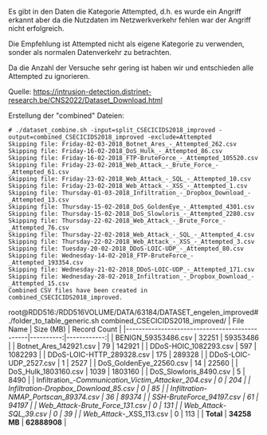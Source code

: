 Es gibt in den Daten die Kategorie Attempted, d.h. es wurde ein Angriff erkannt aber da die Nutzdaten im Netzwerkverkehr fehlen war der Angriff nicht erfolgreich.

Die Empfehlung ist Attempted nicht als eigene Kategorie zu verwenden, sonder als normalen Datenverkehr zu betrachten.

Da die Anzahl der Versuche sehr gering ist haben wir und entschieden alle Attempted zu ignorieren.

Quelle: https://intrusion-detection.distrinet-research.be/CNS2022/Dataset_Download.html

Erstellung der "combined" Dateien:
```
# ./dataset_combine.sh -input=split_CSECICIDS2018_improved -output=combined_CSECICIDS2018_improved -exclude=Attempted
Skipping file: Friday-02-03-2018_Botnet_Ares_-_Attempted_262.csv
Skipping file: Friday-16-02-2018_DoS_Hulk_-_Attempted_86.csv
Skipping file: Friday-16-02-2018_FTP-BruteForce_-_Attempted_105520.csv
Skipping file: Friday-23-02-2018_Web_Attack_-_Brute_Force_-_Attempted_61.csv
Skipping file: Friday-23-02-2018_Web_Attack_-_SQL_-_Attempted_10.csv
Skipping file: Friday-23-02-2018_Web_Attack_-_XSS_-_Attempted_1.csv
Skipping file: Thursday-01-03-2018_Infiltration_-_Dropbox_Download_-_Attempted_13.csv
Skipping file: Thursday-15-02-2018_DoS_GoldenEye_-_Attempted_4301.csv
Skipping file: Thursday-15-02-2018_DoS_Slowloris_-_Attempted_2280.csv
Skipping file: Thursday-22-02-2018_Web_Attack_-_Brute_Force_-_Attempted_76.csv
Skipping file: Thursday-22-02-2018_Web_Attack_-_SQL_-_Attempted_4.csv
Skipping file: Thursday-22-02-2018_Web_Attack_-_XSS_-_Attempted_3.csv
Skipping file: Tuesday-20-02-2018_DDoS-LOIC-UDP_-_Attempted_80.csv
Skipping file: Wednesday-14-02-2018_FTP-BruteForce_-_Attempted_193354.csv
Skipping file: Wednesday-21-02-2018_DDoS-LOIC-UDP_-_Attempted_171.csv
Skipping file: Wednesday-28-02-2018_Infiltration_-_Dropbox_Download_-_Attempted_15.csv
Combined CSV files have been created in combined_CSECICIDS2018_improved.
```

root@RDD516:/RDD516VOLUME/DATA/63184/DATASET_engelen_improved# ./folder_to_table_generic.sh combined_CSECICIDS2018_improved/
| File Name                                      | Size (MB) | Record Count |
|-----------------------------------------------|----------:|------------:|
| BENIGN_59353486.csv                           |     32251 |     59353486 |
| Botnet_Ares_142921.csv                        |        79 |       142921 |
| DDoS-HOIC_1082293.csv                         |       597 |      1082293 |
| DDoS-LOIC-HTTP_289328.csv                     |       175 |       289328 |
| DDoS-LOIC-UDP_2527.csv                        |         1 |         2527 |
| DoS_GoldenEye_22560.csv                       |        14 |        22560 |
| DoS_Hulk_1803160.csv                          |      1039 |      1803160 |
| DoS_Slowloris_8490.csv                        |         5 |         8490 |
| Infiltration_-_Communication_Victim_Attacker_204.csv |         0 |          204 |
| Infiltration_-_Dropbox_Download_85.csv        |         0 |           85 |
| Infiltration_-_NMAP_Portscan_89374.csv        |        36 |        89374 |
| SSH-BruteForce_94197.csv                      |        61 |        94197 |
| Web_Attack_-_Brute_Force_131.csv              |         0 |          131 |
| Web_Attack_-_SQL_39.csv                       |         0 |           39 |
| Web_Attack_-_XSS_113.csv                      |         0 |          113 |
| **Total**                                      | **34258 MB** | **62888908** |
